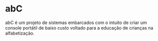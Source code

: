 # abC

abC é um projeto de sistemas embarcados com o intuito de criar um console portátil de baixo custo voltado para a educação de crianças na alfabetização.
